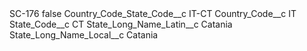 <?xml version="1.0" encoding="UTF-8"?>
<CustomMetadata xmlns="http://soap.sforce.com/2006/04/metadata" xmlns:xsi="http://www.w3.org/2001/XMLSchema-instance" xmlns:xsd="http://www.w3.org/2001/XMLSchema">
    <label>SC-176</label>
    <protected>false</protected>
    <values>
        <field>Country_Code_State_Code__c</field>
        <value xsi:type="xsd:string">IT-CT</value>
    </values>
    <values>
        <field>Country_Code__c</field>
        <value xsi:type="xsd:string">IT</value>
    </values>
    <values>
        <field>State_Code__c</field>
        <value xsi:type="xsd:string">CT</value>
    </values>
    <values>
        <field>State_Long_Name_Latin__c</field>
        <value xsi:type="xsd:string">Catania</value>
    </values>
    <values>
        <field>State_Long_Name_Local__c</field>
        <value xsi:type="xsd:string">Catania</value>
    </values>
</CustomMetadata>
